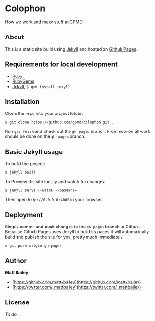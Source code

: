 # Colophon

How we work and make stuff at GPMD

## About

This is a static site build using [Jekyll](http://jekyllrb.com/) and hosted on [Github Pages](http://pages.github.com/).

## Requirements for local development

* [Ruby](http://www.ruby-lang.org/en/downloads/)
* [RubyGems](http://rubygems.org/pages/download)
* [Jekyll](http://jekyllrb.com/), `$ gem install jekyll`

## Installation

Clone the repo into your project folder:

```
$ git clone https://github.com/gpmd/colophon.git .
```

Run `git fetch` and check out the `gh-pages` branch. From now on all work should be done on the `gh-pages` branch.

## Basic Jekyll usage

To build the project:

```
$ jekyll build
```

To Preview the site locally and watch for changes:

```
$ jekyll serve --watch --baseurl=
```

Then open `http://0.0.0.0:4000` in your browser.

## Deployment

Simply commit and push changes to the `gh-pages` branch to Github. Because Github Pages uses Jekyll to build its pages it will automatically build and publish the site for you, pretty much immediately.

```
$ git push origin gh-pages
```

## Author

**Matt Bailey**

* [https://github.com/matt-bailey](https://github.com/matt-bailey)
* [https://twitter.com/_mattbailey](https://twitter.com/_mattbailey)

## License

*To do...*